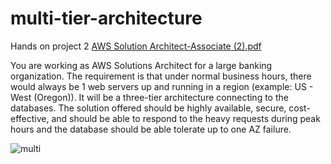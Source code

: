 # multi-tier-architecture
Hands on project 2
[AWS Solution Architect-Associate (2).pdf](https://github.com/AMUTEXKB/multi-tier-architecture/files/8801456/AWS.Solution.Architect-Associate.2.pdf)

You are working as AWS Solutions Architect for a
large banking organization. The requirement is that
under normal business hours, there would always be
1 web servers up and running in a region (example:
US - West (Oregon)). It will be a three-tier architecture
connecting to the databases. The solution offered
should be highly available, secure, cost-effective, and
should be able to respond to the heavy requests
during peak hours and the database should be able
tolerate up to one AZ failure.

![multi](https://user-images.githubusercontent.com/104444213/171078243-661e2e4f-2a36-4619-8b57-17401e84e7f8.png)
